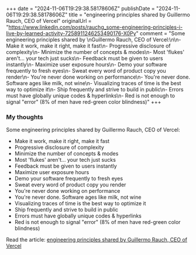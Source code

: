 +++
date = "2024-11-06T19:29:38.58178606Z"
publishDate = "2024-11-06T19:29:38.58178606Z"
title = "engineering principles shared by  Guillermo Rauch, CEO of Vercel"
originalUrl = "https://www.linkedin.com/posts/rauchg_some-engineering-principles-i-live-by-learned-activity-7258911246253490176-X0Py"
comment = "Some engineering principles shared by \nGuillermo Rauch, CEO of Vercel:\n\n- Make it work, make it right, make it fast\n- Progressive disclosure of complexity\n- Minimize the number of concepts & modes\n- Most 'flukes' aren't… your tech just sucks\n- Feedback must be given to users instantly\n- Maximize user exposure hours\n- Demo your software frequently to fresh eyes\n- Sweat every word of product copy you render\n- You're never done working on performance\n- You're never done. Software ages like milk, not wine\n- Visualizing traces of time is the best way to optimize it\n- Ship frequently and strive to build in public\n- Errors must have globally unique codes & hyperlinks\n- Red is not enough to signal \"error\" (8% of men have red-green color blindness)"
+++

### My thoughts

Some engineering principles shared by 
Guillermo Rauch, CEO of Vercel:

- Make it work, make it right, make it fast
- Progressive disclosure of complexity
- Minimize the number of concepts & modes
- Most 'flukes' aren't… your tech just sucks
- Feedback must be given to users instantly
- Maximize user exposure hours
- Demo your software frequently to fresh eyes
- Sweat every word of product copy you render
- You're never done working on performance
- You're never done. Software ages like milk, not wine
- Visualizing traces of time is the best way to optimize it
- Ship frequently and strive to build in public
- Errors must have globally unique codes & hyperlinks
- Red is not enough to signal "error" (8% of men have red-green color blindness)

Read the article: [engineering principles shared by  Guillermo Rauch, CEO of Vercel](https://www.linkedin.com/posts/rauchg_some-engineering-principles-i-live-by-learned-activity-7258911246253490176-X0Py)
